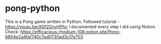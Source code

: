 # pong-python
This is a Pong game written in Python. 
Followed tutorial - https://youtu.be/XGf2GcyHPhc
I documented every step I did using Notion. Check: https://efficacious-rhodium-108.notion.site/Pong-8804e2a4faf740c7ad0730ad3c17e703
